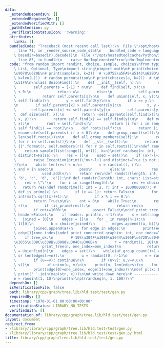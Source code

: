 ```yaml
---
data:
  _extendedDependsOn: []
  _extendedRequiredBy: []
  _extendedVerifiedWith: []
  _pathExtension: py
  _verificationStatusIcon: ':warning:'
  attributes:
    links: []
  bundledCode: "Traceback (most recent call last):\n  File \"/opt/hostedtoolcache/Python/3.8.6/x64/lib/python3.8/site-packages/onlinejudge_verify/documentation/build.py\"\
    , line 71, in _render_source_code_stat\n    bundled_code = language.bundle(stat.path,\
    \ basedir=basedir).decode()\n  File \"/opt/hostedtoolcache/Python/3.8.6/x64/lib/python3.8/site-packages/onlinejudge_verify/languages/python.py\"\
    , line 85, in bundle\n    raise NotImplementedError\nNotImplementedError\n"
  code: "from random import randint, choice, sample, choices\nfrom typing import TYPE_CHECKING,\
    \ List, Optional, Type\nimport string\nimport math\n# print(choice(a))  # 1\u3064\
    \u9078\u629E\n# print(sample(a, k=2))  # \u975E\u5FA9\u5143\u62BD\u51FA\n# print(sample(a,\
    \ k=len(L)))  # random permutation\n# print(choices(a, k=2))  # \u5FA9\u5143\u62BD\
    \u51FA\n\nclass UnionFind():\n    def __init__(self, n):\n        self.n = n\n\
    \        self.parents = [-1] * n\n\n    def find(self, x):\n        if self.parents[x]\
    \ < 0:\n            return x\n        else:\n            self.parents[x] = self.find(self.parents[x])\n\
    \            return self.parents[x]\n\n    def union(self, x, y):\n        x =\
    \ self.find(x)\n        y = self.find(y)\n\n        if x == y:\n            return\n\
    \n        if self.parents[x] > self.parents[y]:\n            x, y = y, x\n\n \
    \       self.parents[x] += self.parents[y]\n        self.parents[y] = x\n\n  \
    \  def size(self, x):\n        return -self.parents[self.find(x)]\n\n    def same(self,\
    \ x, y):\n        return self.find(x) == self.find(y)\n\n    def members(self,\
    \ x):\n        root = self.find(x)\n        return [i for i in range(self.n) if\
    \ self.find(i) == root]\n\n    def roots(self):\n        return [i for i, x in\
    \ enumerate(self.parents) if x < 0]\n\n    def group_count(self):\n        return\
    \ len(self.roots())\n\n    def all_group_members(self):\n        return {r: self.members(r)\
    \ for r in self.roots()}\n\n    def __str__(self):\n        return '\\n'.join('{}:\
    \ {}'.format(r, self.members(r)) for r in self.roots())\n\ndef randperm(n: int):\n\
    \    return sample(list(range(1, n+1)), k=n)\ndef randseq(n: int, l: int, r: int,\
    \ distinct=False):\n    res = []\n    used = set()\n    if (n>r-l+1) and distinct:\n\
    \        raise Exception(print(\"n>r-l+1 and distinct=True is not impossible\"\
    ))\n\n    while len(res) < n:\n        v = randint(l, r)\n        if distinct\
    \ and v in used:\n            pass\n        else:\n            res.append(v)\n\
    \            used.add(v)\n    return res\ndef randstr(length: int, chars: List=['a',\
    \ 'b', 'c', 'd', 'e']):\n# def randstr(length: int, chars: List=string.ascii_lowercase):\n\
    \    res = \"\"\n    for i in range(length):\n        res += choice(chars)\n \
    \   return res\ndef randprime(l: int = 2, r: int = 1000000007): # [l, r]\n   \
    \ def is_prime(x):\n        if (x == 1): return False\n        for i in range(2,\
    \ int(math.sqrt(x))+1):\n            if x % i == 0:\n                return False\n\
    \        return True\n\n\n    cnt = 0\n    while True:\n        res = randint(l,\
    \ r)\n        if (is_prime(res)):\n            return res\n        cnt += 1\n\
    \        if cnt>=1000:\n            assert False\n\ndef print_tree(n: int, one_index=True,\
    \ header=False):\n    if header: print(n, n-1)\n\n    s = set(range(1, n))\n \
    \   joined = [0]\n    edges = []\n    for _ in range(n-1):\n        a = sample(s,\
    \ 1)[0]\n        b = choice(joined)\n        edges.append((a, b))\n        s.remove(a)\n\
    \        joined.append(a)\n    for edge in edges:\n        print(edge[0]+one_index,\
    \ edge[1]+one_index)\ndef print_connected_graph(n: int, one_index=True, tree_ok=True):\n\
    \    if tree_ok:\n        # 10%\u304F\u3089\u3044\u306F\u6728\u304C\u751F\u6210\
    \u3055\u308C\u308B\u3088\u3046\u306B\n        r = randint(1, 10)\n        if (r<=2):\n\
    \            print_tree(n, one_index=one_index)\n            return 0\n\n    uf\
    \ = UnionFind(n)\n    edges = set()\n    while(uf.group_count()>1 and (tree_ok\
    \ or len(edges)>=n)):\n        u = randint(0, n-1)\n        v = randint(0, n-1)\n\
    \        if (u==v): continue\n\n        if (u>v): u,v=v,u\n        edges.add((u,\
    \ v))\n        uf.union(u, v)\n\n    print(n, len(edges))\n    for edge in edges:\n\
    \        print(edge[0]+one_index, edge[1]+one_index)\n\ndef pl(x: List):\n   \
    \ print(' '.join(map(str, x)))\n\n# write down here\n# ---------------------------------------------\n\
    n = randint(1, 10)\nprint(n)\npl(randseq(n, 1, 100))\n"
  dependsOn: []
  isVerificationFile: false
  path: library/cpp/graph/tree.lib/hld.test/test/gen.py
  requiredBy: []
  timestamp: '1970-01-01 00:00:00+00:00'
  verificationStatus: LIBRARY_NO_TESTS
  verifiedWith: []
documentation_of: library/cpp/graph/tree.lib/hld.test/test/gen.py
layout: document
redirect_from:
- /library/library/cpp/graph/tree.lib/hld.test/test/gen.py
- /library/library/cpp/graph/tree.lib/hld.test/test/gen.py.html
title: library/cpp/graph/tree.lib/hld.test/test/gen.py
---
```

